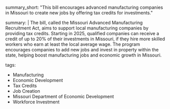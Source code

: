 summary_short: "This bill encourages advanced manufacturing companies in Missouri to create new jobs by offering tax credits for investments."

summary: |
  The bill, called the Missouri Advanced Manufacturing Recruitment Act, aims to support local manufacturing companies by providing tax credits. Starting in 2025, qualified companies can receive a credit of up to 20% of their investments in Missouri, if they hire more skilled workers who earn at least the local average wage. The program encourages companies to add new jobs and invest in property within the state, helping boost manufacturing jobs and economic growth in Missouri.

tags:
  - Manufacturing
  - Economic Development
  - Tax Credits
  - Job Creation
  - Missouri Department of Economic Development
  - Workforce Investment
